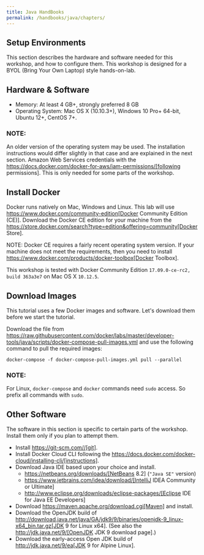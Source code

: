 ```yaml
---
title: Java HandBooks
permalink: /handbooks/java/chapters/
---
```




## Setup Environments

This section describes the hardware and software needed for this workshop, and how to configure them. This workshop is designed for a BYOL (Bring Your Own Laptop) style hands-on-lab.

## Hardware & Software

- Memory: At least 4 GB+, strongly preferred 8 GB
- Operating System: Mac OS X (10.10.3+), Windows 10 Pro+ 64-bit, Ubuntu 12+, CentOS 7+.


### NOTE: 
An older version of the operating system may be used. The installation instructions would differ slightly in that case and are explained in the next section.
Amazon Web Services credentials with the https://docs.docker.com/docker-for-aws/iam-permissions/[following permissions]. This is only needed for some parts of the workshop.

## Install Docker

Docker runs natively on Mac, Windows and Linux. This lab will use https://www.docker.com/community-edition[Docker Community Edition (CE)]. Download the Docker CE edition for your machine from the https://store.docker.com/search?type=edition&offering=community[Docker Store]. 

NOTE: Docker CE requires a fairly recent operating system version. If your machine does not meet the requirements, then you need to install https://www.docker.com/products/docker-toolbox[Docker Toolbox]. 

This workshop is tested with Docker Community Edition `17.09.0-ce-rc2, build 363a3e7` on Mac OS X `10.12.5`.

## Download Images

This tutorial uses a few Docker images and software. Let's download them before we start the tutorial.

Download the file from https://raw.githubusercontent.com/docker/labs/master/developer-tools/java/scripts/docker-compose-pull-images.yml and use the following command to pull the required images:

```
docker-compose -f docker-compose-pull-images.yml pull --parallel
```

### NOTE: 
For Linux, `docker-compose` and `docker` commands need `sudo` access. So prefix all commands with `sudo`.

## Other Software

The software in this section is specific to certain parts of the workshop. Install them only if you plan to attempt them.

- Install https://git-scm.com//[git].
- Install Docker Cloud CLI following the https://docs.docker.com/docker-cloud/installing-cli/[instructions].
- Download Java IDE based upon your choice and install.
   -  https://netbeans.org/downloads/[NetBeans 8.2] (`"Java SE"` version)
   - https://www.jetbrains.com/idea/download/[IntelliJ IDEA Community or Ultimate]
   - http://www.eclipse.org/downloads/eclipse-packages/[Eclipse IDE for Java EE Developers]
- Download https://maven.apache.org/download.cgi[Maven] and install.
- Download the OpenJDK build of http://download.java.net/java/GA/jdk9/9/binaries/openjdk-9_linux-x64_bin.tar.gz[JDK 9 for Linux x64].
  (See also the http://jdk.java.net/9/[OpenJDK JDK 9 download page].)
- Download the early-access Open JDK build of http://jdk.java.net/9/ea[JDK 9 for Alpine Linux].
